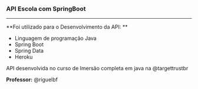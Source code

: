 ### API Escola com SpringBoot

------------

**Foi utilizado para o Desenvolvimento da API:
**
- Linguagem de programação Java
- Spring Boot
- Spring Data
- Heroku 

API desenvolvida no curso de Imersão completa em java na @targettrustbr

**Professor:**  @riguelbf
